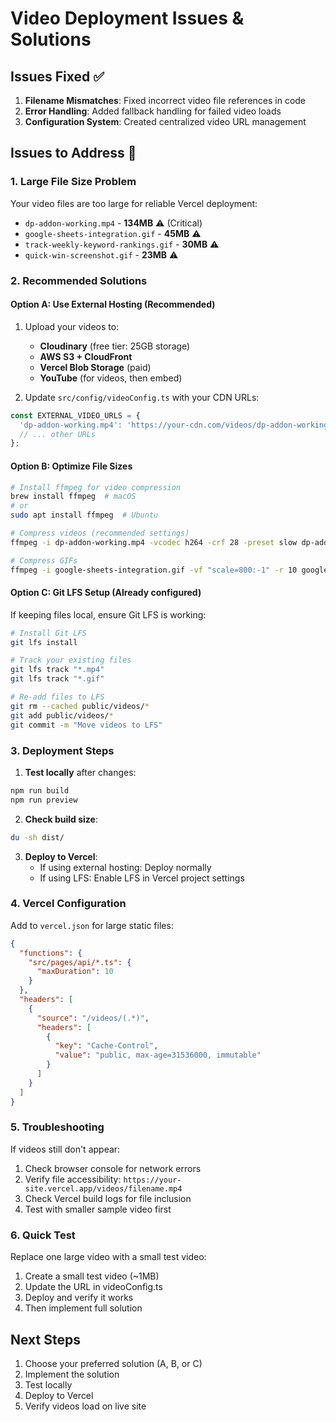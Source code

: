 # Video Deployment Issues & Solutions

## Issues Fixed ✅
1. **Filename Mismatches**: Fixed incorrect video file references in code
2. **Error Handling**: Added fallback handling for failed video loads
3. **Configuration System**: Created centralized video URL management

## Issues to Address 🔧

### 1. Large File Size Problem
Your video files are too large for reliable Vercel deployment:
- `dp-addon-working.mp4` - **134MB** ⚠️ (Critical)
- `google-sheets-integration.gif` - **45MB** ⚠️
- `track-weekly-keyword-rankings.gif` - **30MB** ⚠️
- `quick-win-screenshot.gif` - **23MB** ⚠️

### 2. Recommended Solutions

#### Option A: Use External Hosting (Recommended)
1. Upload your videos to:
   - **Cloudinary** (free tier: 25GB storage)
   - **AWS S3 + CloudFront**
   - **Vercel Blob Storage** (paid)
   - **YouTube** (for videos, then embed)

2. Update `src/config/videoConfig.ts` with your CDN URLs:
```typescript
const EXTERNAL_VIDEO_URLS = {
  'dp-addon-working.mp4': 'https://your-cdn.com/videos/dp-addon-working.mp4',
  // ... other URLs
};
```

#### Option B: Optimize File Sizes
```bash
# Install ffmpeg for video compression
brew install ffmpeg  # macOS
# or
sudo apt install ffmpeg  # Ubuntu

# Compress videos (recommended settings)
ffmpeg -i dp-addon-working.mp4 -vcodec h264 -crf 28 -preset slow dp-addon-working-compressed.mp4

# Compress GIFs
ffmpeg -i google-sheets-integration.gif -vf "scale=800:-1" -r 10 google-sheets-integration-compressed.gif
```

#### Option C: Git LFS Setup (Already configured)
If keeping files local, ensure Git LFS is working:
```bash
# Install Git LFS
git lfs install

# Track your existing files
git lfs track "*.mp4"
git lfs track "*.gif"

# Re-add files to LFS
git rm --cached public/videos/*
git add public/videos/*
git commit -m "Move videos to LFS"
```

### 3. Deployment Steps

1. **Test locally** after changes:
```bash
npm run build
npm run preview
```

2. **Check build size**:
```bash
du -sh dist/
```

3. **Deploy to Vercel**:
   - If using external hosting: Deploy normally
   - If using LFS: Enable LFS in Vercel project settings

### 4. Vercel Configuration
Add to `vercel.json` for large static files:
```json
{
  "functions": {
    "src/pages/api/*.ts": {
      "maxDuration": 10
    }
  },
  "headers": [
    {
      "source": "/videos/(.*)",
      "headers": [
        {
          "key": "Cache-Control",
          "value": "public, max-age=31536000, immutable"
        }
      ]
    }
  ]
}
```

### 5. Troubleshooting

If videos still don't appear:
1. Check browser console for network errors
2. Verify file accessibility: `https://your-site.vercel.app/videos/filename.mp4`
3. Check Vercel build logs for file inclusion
4. Test with smaller sample video first

### 6. Quick Test
Replace one large video with a small test video:
1. Create a small test video (~1MB)
2. Update the URL in videoConfig.ts
3. Deploy and verify it works
4. Then implement full solution

## Next Steps
1. Choose your preferred solution (A, B, or C)
2. Implement the solution
3. Test locally
4. Deploy to Vercel
5. Verify videos load on live site 